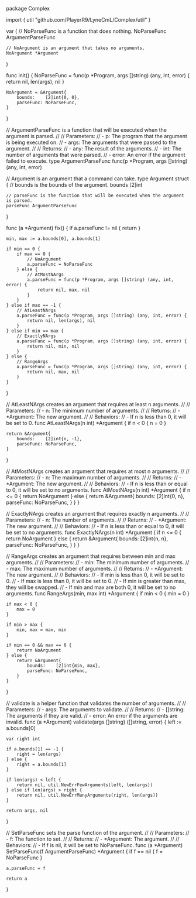 package Complex

import (
	util "github.com/PlayerR9/LyneCmL/Complex/util"
)

var (
	// NoParseFunc is a function that does nothing.
	NoParseFunc ArgumentParseFunc

	// NoArgument is an argument that takes no arguments.
	NoArgument *Argument
)

func init() {
	NoParseFunc = func(p *Program, args []string) (any, int, error) {
		return nil, len(args), nil
	}

	NoArgument = &Argument{
		bounds:    [2]int{0, 0},
		parseFunc: NoParseFunc,
	}
}

// ArgumentParseFunc is a function that will be executed when the argument is parsed.
//
// Parameters:
//   - p: The program that the argument is being executed on.
//   - args: The arguments that were passed to the argument.
//
// Returns:
//   - any: The result of the arguments.
//   - int: The number of arguments that were parsed.
//   - error: An error if the argument failed to execute.
type ArgumentParseFunc func(p *Program, args []string) (any, int, error)

// Argument is an argument that a command can take.
type Argument struct {
	// bounds is the bounds of the argument.
	bounds [2]int

	// parseFunc is the function that will be executed when the argument is parsed.
	parseFunc ArgumentParseFunc
}

func (a *Argument) fix() {
	if a.parseFunc != nil {
		return
	}

	min, max := a.bounds[0], a.bounds[1]

	if min == 0 {
		if max == 0 {
			// NoArgument
			a.parseFunc = NoParseFunc
		} else {
			// AtMostNArgs
			a.parseFunc = func(p *Program, args []string) (any, int, error) {
				return nil, max, nil
			}
		}
	} else if max == -1 {
		// AtLeastNArgs
		a.parseFunc = func(p *Program, args []string) (any, int, error) {
			return nil, len(args), nil
		}
	} else if min == max {
		// ExactlyNArgs
		a.parseFunc = func(p *Program, args []string) (any, int, error) {
			return nil, min, nil
		}
	} else {
		// RangeArgs
		a.parseFunc = func(p *Program, args []string) (any, int, error) {
			return nil, max, nil
		}
	}
}

// AtLeastNArgs creates an argument that requires at least n arguments.
//
// Parameters:
//   - n: The minimum number of arguments.
//
// Returns:
//   - *Argument: The new argument.
//
// Behaviors:
//   - If n is less than 0, it will be set to 0.
func AtLeastNArgs(n int) *Argument {
	if n < 0 {
		n = 0
	}

	return &Argument{
		bounds:    [2]int{n, -1},
		parseFunc: NoParseFunc,
	}
}

// AtMostNArgs creates an argument that requires at most n arguments.
//
// Parameters:
//   - n: The maximum number of arguments.
//
// Returns:
//   - *Argument: The new argument.
//
// Behaviors:
//   - If n is less than or equal to 0, it will be set to no arguments.
func AtMostNArgs(n int) *Argument {
	if n <= 0 {
		return NoArgument
	} else {
		return &Argument{
			bounds:    [2]int{0, n},
			parseFunc: NoParseFunc,
		}
	}
}

// ExactlyNArgs creates an argument that requires exactly n arguments.
//
// Parameters:
//   - n: The number of arguments.
//
// Returns:
//   - *Argument: The new argument.
//
// Behaviors:
//   - If n is less than or equal to 0, it will be set to no arguments.
func ExactlyNArgs(n int) *Argument {
	if n <= 0 {
		return NoArgument
	} else {
		return &Argument{
			bounds:    [2]int{n, n},
			parseFunc: NoParseFunc,
		}
	}
}

// RangeArgs creates an argument that requires between min and max arguments.
//
// Parameters:
//   - min: The minimum number of arguments.
//   - max: The maximum number of arguments.
//
// Returns:
//   - *Argument: The new argument.
//
// Behaviors:
//   - If min is less than 0, it will be set to 0.
//   - If max is less than 0, it will be set to 0.
//   - If min is greater than max, they will be swapped.
//   - If min and max are both 0, it will be set to no arguments.
func RangeArgs(min, max int) *Argument {
	if min < 0 {
		min = 0
	}

	if max < 0 {
		max = 0
	}

	if min > max {
		min, max = max, min
	}

	if min == 0 && max == 0 {
		return NoArgument
	} else {
		return &Argument{
			bounds:    [2]int{min, max},
			parseFunc: NoParseFunc,
		}
	}
}

// validate is a helper function that validates the number of arguments.
//
// Parameters:
//   - args: The arguments to validate.
//
// Returns:
//   - []string: The arguments if they are valid.
//   - error: An error if the arguments are invalid.
func (a *Argument) validate(args []string) ([]string, error) {
	left := a.bounds[0]

	var right int

	if a.bounds[1] == -1 {
		right = len(args)
	} else {
		right = a.bounds[1]
	}

	if len(args) < left {
		return nil, util.NewErrFewArguments(left, len(args))
	} else if len(args) > right {
		return nil, util.NewErrManyArguments(right, len(args))
	}

	return args, nil
}

// SetParseFunc sets the parse function of the argument.
//
// Parameters:
//   - f: The function to set.
//
// Returns:
//   - *Argument: The argument.
//
// Behaviors:
//   - If f is nil, it will be set to NoParseFunc.
func (a *Argument) SetParseFunc(f ArgumentParseFunc) *Argument {
	if f == nil {
		f = NoParseFunc
	}

	a.parseFunc = f

	return a
}
